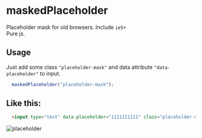 # maskedPlaceholder
Placeholder mask for old browsers. Include `ie5+` <br/>
Pure js.


Usage
-----
Just add some class `"placeholder-mask"` and data attribute `"data-placeholder"` to input.
```js
  maskedPlaceholder("placeholder-mask");
```

Like this:
-----
```html
  <input type="text" data-placeholder="1111111111" class="placeholder-mask">
```

![placeholder](http://i61.tinypic.com/2n1i88z.jpg)
